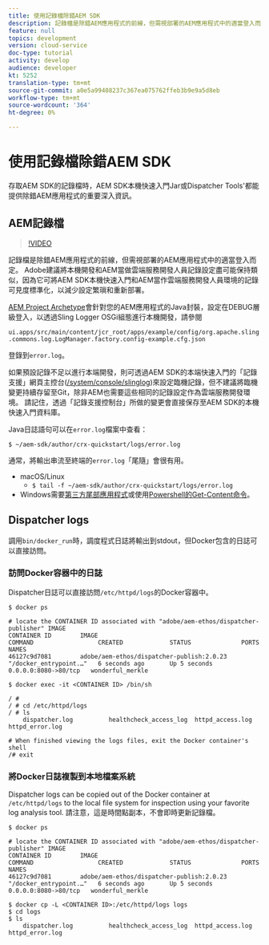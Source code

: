 ```yaml
---
title: 使用記錄檔除錯AEM SDK
description: 記錄檔是除錯AEM應用程式的前線，但需視部署的AEM應用程式中的適當登入而定。
feature: null
topics: development
version: cloud-service
doc-type: tutorial
activity: develop
audience: developer
kt: 5252
translation-type: tm+mt
source-git-commit: a0e5a99408237c367ea075762ffeb3b9e9a5d8eb
workflow-type: tm+mt
source-wordcount: '364'
ht-degree: 0%

---
```



# 使用記錄檔除錯AEM SDK

存取AEM SDK的記錄檔時，AEM SDK本機快速入門Jar或Dispatcher Tools&#39;都能提供除錯AEM應用程式的重要深入資訊。

## AEM記錄檔

>[!VIDEO](https://video.tv.adobe.com/v/34334/?quality=12&learn=on)

記錄檔是除錯AEM應用程式的前線，但需視部署的AEM應用程式中的適當登入而定。 Adobe建議將本機開發和AEM當做雲端服務開發人員記錄設定盡可能保持類似，因為它可將AEM SDK本機快速入門和AEM當作雲端服務開發人員環境的記錄可見度標準化，以減少設定繁瑣和重新部署。

[AEM Project Archetype](https://github.com/adobe/aem-project-archetype)會針對您的AEM應用程式的Java封裝，設定在DEBUG層級登入，以透過Sling Logger OSGi組態進行本機開發，請參閱

`ui.apps/src/main/content/jcr_root/apps/example/config/org.apache.sling.commons.log.LogManager.factory.config-example.cfg.json`

登錄到`error.log`。

如果預設記錄不足以進行本端開發，則可透過AEM SDK的本端快速入門的「記錄支援」網頁主控台([/system/console/slinglog](http://localhost:4502/system/console/slinglog))來設定臨機記錄，但不建議將臨機變更持續存留至Git，除非AEM也需要這些相同的記錄設定作為雲端服務開發環境。 請記住，透過「記錄支援控制台」所做的變更會直接保存至AEM SDK的本機快速入門資料庫。

Java日誌語句可以在`error.log`檔案中查看：

```
$ ~/aem-sdk/author/crx-quickstart/logs/error.log
```

通常，將輸出串流至終端的`error.log`「尾隨」會很有用。

+ macOS/Linux
   + `$ tail -f ~/aem-sdk/author/crx-quickstart/logs/error.log`
+ Windows需要[第三方尾部應用程式](https://stackoverflow.com/questions/187587/a-windows-equivalent-of-the-unix-tail-command)或使用[Powershell的Get-Content命令](https://stackoverflow.com/a/46444596/133936)。

## Dispatcher logs

調用`bin/docker_run`時，調度程式日誌將輸出到stdout，但Docker包含的日誌可以直接訪問。

### 訪問Docker容器中的日誌

Dispatcher日誌可以直接訪問`/etc/httpd/logs`的Docker容器中。

```shell
$ docker ps

# locate the CONTAINER ID associated with "adobe/aem-ethos/dispatcher-publisher" IMAGE
CONTAINER ID        IMAGE                                       COMMAND                  CREATED             STATUS              PORTS                  NAMES
46127c9d7081        adobe/aem-ethos/dispatcher-publish:2.0.23   "/docker_entrypoint.…"   6 seconds ago       Up 5 seconds        0.0.0.0:8080->80/tcp   wonderful_merkle

$ docker exec -it <CONTAINER ID> /bin/sh

/ # 
/ # cd /etc/httpd/logs
/ # ls
    dispatcher.log          healthcheck_access_log  httpd_access.log        httpd_error.log

# When finished viewing the logs files, exit the Docker container's shell
/# exit
```

### 將Docker日誌複製到本地檔案系統

Dispatcher logs can be copied out of the Docker container at `/etc/httpd/logs` to the local file system for inspection using your favorite log analysis tool. 請注意，這是時間點副本，不會即時更新記錄檔。

```shell
$ docker ps

# locate the CONTAINER ID associated with "adobe/aem-ethos/dispatcher-publisher" IMAGE
CONTAINER ID        IMAGE                                       COMMAND                  CREATED             STATUS              PORTS                  NAMES
46127c9d7081        adobe/aem-ethos/dispatcher-publish:2.0.23   "/docker_entrypoint.…"   6 seconds ago       Up 5 seconds        0.0.0.0:8080->80/tcp   wonderful_merkle

$ docker cp -L <CONTAINER ID>:/etc/httpd/logs logs 
$ cd logs
$ ls
    dispatcher.log          healthcheck_access_log  httpd_access.log        httpd_error.log
```

